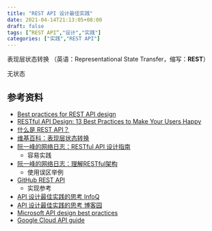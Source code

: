 ```yaml
---
title: "REST API 设计最佳实践"
date: 2021-04-14T21:13:05+08:00
draft: false
tags: [”REST API“,"设计","实践"]
categories: ["实践","REST API"]
---
```


表现层状态转换 （英语：Representational State Transfer，缩写：**REST**）

无状态

## 参考资料

- [Best practices for REST API design](https://stackoverflow.blog/2020/03/02/best-practices-for-rest-api-design/)
- [RESTful API Design: 13 Best Practices to Make Your Users Happy](https://florimond.dev/blog/articles/2018/08/restful-api-design-13-best-practices-to-make-your-users-happy/)
- [什么是 REST API？](https://www.redhat.com/zh/topics/api/what-is-a-rest-api)
- [维基百科：表现层状态转换](https://zh.wikipedia.org/wiki/%E8%A1%A8%E7%8E%B0%E5%B1%82%E7%8A%B6%E6%80%81%E8%BD%AC%E6%8D%A2)
- [阮一峰的网络日志：RESTful API 设计指南](http://www.ruanyifeng.com/blog/2014/05/restful_api.html) 
  - 容易实践
- [阮一峰的网络日志：理解RESTful架构](http://www.ruanyifeng.com/blog/2011/09/restful.html)
  - 使用误区举例
- [GitHub REST API](https://docs.github.com/cn/rest)
  - 实现参考
- [API 设计最佳实践的思考 InfoQ](https://www.infoq.cn/article/5s63kshbovyynzn_zwbb)
- [API 设计最佳实践的思考 博客园](https://www.cnblogs.com/rsapaper/p/10846560.html)
- [Microsoft API design best practices](https://docs.microsoft.com/en-us/azure/architecture/best-practices/api-design)
- [Google Cloud API guide](https://cloud.google.com/apis/design)